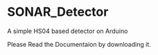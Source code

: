 # SONAR_Detector
A simple HS04 based detector on Arduino

Please Read the Documentaion by downloading it.
